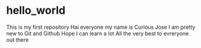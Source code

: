 # hello_world
This is my first repository
Hai everyone my name is Curious Jose
I am pretty new to Git and Github
Hope I can learn a lot
All the very best to evreryone out there
